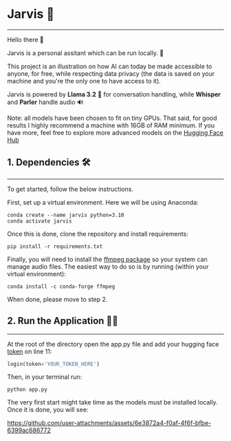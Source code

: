 # Jarvis :robot:
---

Hello there :wave:

Jarvis is a personal assitant which can be run locally. :rocket:

This project is an illustration on how AI can today be made accessible to anyone, for free, while respecting data privacy (the data is saved on your machine and you're the only one to have access to it).

Jarvis is powered by **Llama 3.2** :llama: for conversation handling, while **Whisper** and **Parler** handle audio :loud_sound:

Note: all models have been chosen to fit on tiny GPUs. That said, for good results I highly recommend a machine with 16GB of RAM minimum. If you have more, feel free to explore more advanced models on the [Hugging Face Hub](https://huggingface.co/models)

## 1. Dependencies :hammer_and_wrench:
---

To get started, follow the below instructions. 

First, set up a virtual environment. Here we will be using Anaconda:
```
conda create --name jarvis python=3.10
conda activate jarvis
```

Once this is done, clone the repository and install requirements:
```
pip install -r requirements.txt
```

Finally, you will need to install the [ffmpeg package](https://en.wikipedia.org/wiki/FFmpeg) so your system can manage audio files. The easiest way to do so is by running (within your virtual environment):

```
conda install -c conda-forge ffmpeg
```

When done, please move to step 2. 

## 2. Run the Application :technologist:
---

At the root of the directory open the app.py file and add your hugging face [token](https://huggingface.co/docs/hub/security-tokens) on line 11:

```python
login(token='YOUR_TOKEN_HERE')
```

Then, in your terminal run:

```
python app.py
```

The very first start might take time as the models must be installed locally. Once it is done, you will see:

https://github.com/user-attachments/assets/6e3872a4-f0af-4f6f-bfbe-6399ac686772